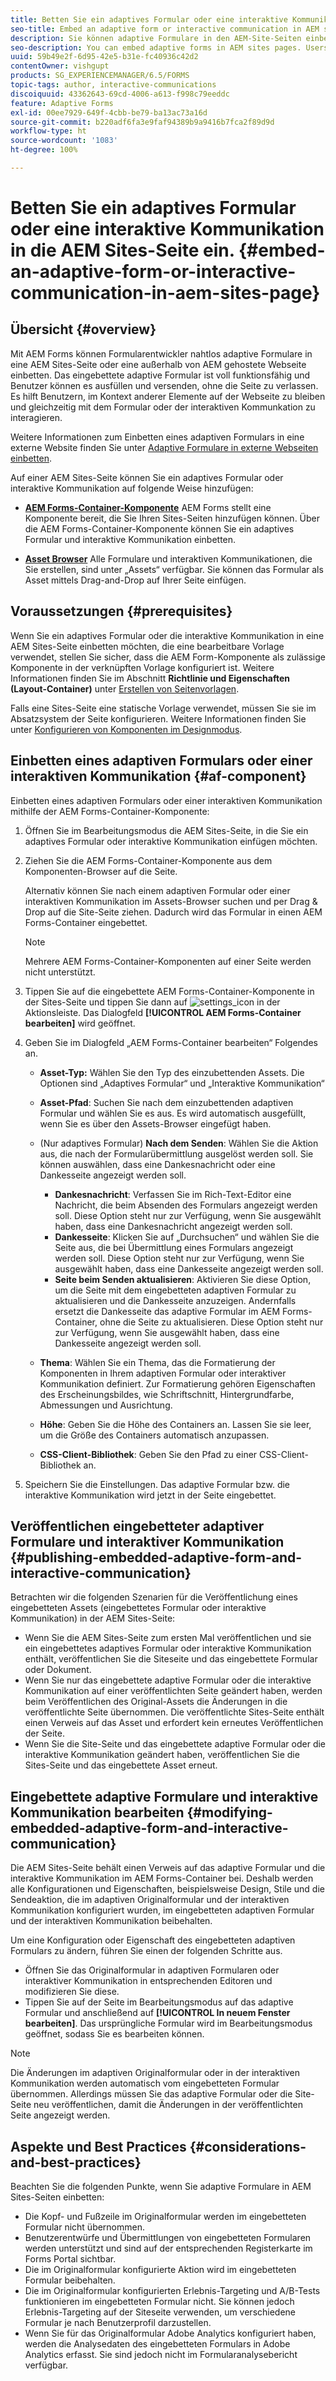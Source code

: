 ```yaml
---
title: Betten Sie ein adaptives Formular oder eine interaktive Kommunikation in die AEM Sites-Seite ein.
seo-title: Embed an adaptive form or interactive communication in AEM sites page
description: Sie können adaptive Formulare in den AEM-Site-Seiten einbetten. Benutzer können Formulare ausfüllen und senden, ohne die Sites-Seiten zu verlassen.
seo-description: You can embed adaptive forms in AEM sites pages. Users can fill and submit forms without leaving the site pages.
uuid: 59b49e2f-6d95-42e5-b31e-fc40936c42d2
contentOwner: vishgupt
products: SG_EXPERIENCEMANAGER/6.5/FORMS
topic-tags: author, interactive-communications
discoiquuid: 43362643-69cd-4006-a613-f998c79eeddc
feature: Adaptive Forms
exl-id: 00ee7929-649f-4cbb-be79-ba13ac73a16d
source-git-commit: b220adf6fa3e9faf94389b9a9416b7fca2f89d9d
workflow-type: ht
source-wordcount: '1083'
ht-degree: 100%

---
```


# Betten Sie ein adaptives Formular oder eine interaktive Kommunikation in die AEM Sites-Seite ein. {#embed-an-adaptive-form-or-interactive-communication-in-aem-sites-page}

## Übersicht {#overview}

Mit AEM Forms können Formularentwickler nahtlos adaptive Formulare in eine AEM Sites-Seite oder eine außerhalb von AEM gehostete Webseite einbetten. Das eingebettete adaptive Formular ist voll funktionsfähig und Benutzer können es ausfüllen und versenden, ohne die Seite zu verlassen. Es hilft Benutzern, im Kontext anderer Elemente auf der Webseite zu bleiben und gleichzeitig mit dem Formular oder der interaktiven Kommunkation zu interagieren.

Weitere Informationen zum Einbetten eines adaptiven Formulars in eine externe Website finden Sie unter [Adaptive Formulare in externe Webseiten einbetten](/help/forms/using/embed-adaptive-form-external-web-page.md).

Auf einer AEM Sites-Seite können Sie ein adaptives Formular oder interaktive Kommunikation auf folgende Weise hinzufügen:

* **[AEM Forms-Container-Komponente](/help/forms/using/embed-adaptive-form-aem-sites.md#af-component)**
AEM Forms stellt eine Komponente bereit, die Sie Ihren Sites-Seiten hinzufügen können. Über die AEM Forms-Container-Komponente können Sie ein adaptives Formular und interaktive Kommunikation einbetten.

* **[Asset Browser](/help/forms/using/embed-adaptive-form-aem-sites.md#asset-browser)** Alle Formulare und interaktiven Kommunikationen, die Sie erstellen, sind unter „Assets“ verfügbar. Sie können das Formular als Asset mittels Drag-and-Drop auf Ihrer Seite einfügen.

## Voraussetzungen {#prerequisites}

Wenn Sie ein adaptives Formular oder die interaktive Kommunikation in eine AEM Sites-Seite einbetten möchten, die eine bearbeitbare Vorlage verwendet, stellen Sie sicher, dass die AEM Form-Komponente als zulässige Komponente in der verknüpften Vorlage konfiguriert ist. Weitere Informationen finden Sie im Abschnitt **Richtlinie und Eigenschaften (Layout-Container)** unter [Erstellen von Seitenvorlagen](/help/sites-authoring/templates.md).

Falls eine Sites-Seite eine statische Vorlage verwendet, müssen Sie sie im Absatzsystem der Seite konfigurieren. Weitere Informationen finden Sie unter [Konfigurieren von Komponenten im Designmodus](/help/sites-authoring/default-components-designmode.md).

## Einbetten eines adaptiven Formulars oder einer interaktiven Kommunikation {#af-component}

Einbetten eines adaptiven Formulars oder einer interaktiven Kommunikation mithilfe der AEM Forms-Container-Komponente:

1. Öffnen Sie im Bearbeitungsmodus die AEM Sites-Seite, in die Sie ein adaptives Formular oder interaktive Kommunikation einfügen möchten.
1. Ziehen Sie die AEM Forms-Container-Komponente aus dem Komponenten-Browser auf die Seite.

   Alternativ können Sie nach einem adaptiven Formular oder einer interaktiven Kommunikation im Assets-Browser suchen und per Drag &amp; Drop auf die Site-Seite ziehen. Dadurch wird das Formular in einen AEM Forms-Container eingebettet.

   >[!NOTE]
   >
   >Mehrere AEM Forms-Container-Komponenten auf einer Seite werden nicht unterstützt.

1. Tippen Sie auf die eingebettete AEM Forms-Container-Komponente in der Sites-Seite und tippen Sie dann auf ![settings_icon](assets/settings_icon.png) in der Aktionsleiste. Das Dialogfeld **[!UICONTROL AEM Forms-Container bearbeiten]** wird geöffnet.
1. Geben Sie im Dialogfeld „AEM Forms-Container bearbeiten“ Folgendes an.

   * **Asset-Typ:** Wählen Sie den Typ des einzubettenden Assets. Die Optionen sind „Adaptives Formular“ und „Interaktive Kommunikation“
   * **Asset-Pfad**: Suchen Sie nach dem einzubettenden adaptiven Formular und wählen Sie es aus. Es wird automatisch ausgefüllt, wenn Sie es über den Assets-Browser eingefügt haben.
   * (Nur adaptives Formular) **Nach dem Senden**: Wählen Sie die Aktion aus, die nach der Formularübermittlung ausgelöst werden soll. Sie können auswählen, dass eine Dankesnachricht oder eine Dankesseite angezeigt werden soll.

      * **Dankesnachricht**: Verfassen Sie im Rich-Text-Editor eine Nachricht, die beim Absenden des Formulars angezeigt werden soll. Diese Option steht nur zur Verfügung, wenn Sie ausgewählt haben, dass eine Dankesnachricht angezeigt werden soll.
      * **Dankesseite**: Klicken Sie auf „Durchsuchen“ und wählen Sie die Seite aus, die bei Übermittlung eines Formulars angezeigt werden soll. Diese Option steht nur zur Verfügung, wenn Sie ausgewählt haben, dass eine Dankesseite angezeigt werden soll.
      * **Seite beim Senden aktualisieren**: Aktivieren Sie diese Option, um die Seite mit dem eingebetteten adaptiven Formular zu aktualisieren und die Dankesseite anzuzeigen. Andernfalls ersetzt die Dankesseite das adaptive Formular im AEM Forms-Container, ohne die Seite zu aktualisieren. Diese Option steht nur zur Verfügung, wenn Sie ausgewählt haben, dass eine Dankesseite angezeigt werden soll.
   * **Thema**: Wählen Sie ein Thema, das die Formatierung der Komponenten in Ihrem adaptiven Formular oder interaktiver Kommunikation definiert. Zur Formatierung gehören Eigenschaften des Erscheinungsbildes, wie Schriftschnitt, Hintergrundfarbe, Abmessungen und Ausrichtung.
   * **Höhe**: Geben Sie die Höhe des Containers an. Lassen Sie sie leer, um die Größe des Containers automatisch anzupassen.
   * **CSS-Client-Bibliothek**: Geben Sie den Pfad zu einer CSS-Client-Bibliothek an.


1. Speichern Sie die Einstellungen. Das adaptive Formular bzw. die interaktive Kommunikation wird jetzt in der Seite eingebettet.

## Veröffentlichen eingebetteter adaptiver Formulare und interaktiver Kommunikation {#publishing-embedded-adaptive-form-and-interactive-communication}

Betrachten wir die folgenden Szenarien für die Veröffentlichung eines eingebetteten Assets (eingebettetes Formular oder interaktive Kommunikation) in der AEM Sites-Seite:

* Wenn Sie die AEM Sites-Seite zum ersten Mal veröffentlichen und sie ein eingebettetes adaptives Formular oder interaktive Kommunikation enthält, veröffentlichen Sie die Siteseite und das eingebettete Formular oder Dokument.
* Wenn Sie nur das eingebettete adaptive Formular oder die interaktive Kommunikation auf einer veröffentlichten Seite geändert haben, werden beim Veröffentlichen des Original-Assets die Änderungen in die veröffentlichte Seite übernommen. Die veröffentlichte Sites-Seite enthält einen Verweis auf das Asset und erfordert kein erneutes Veröffentlichen der Seite.
* Wenn Sie die Site-Seite und das eingebettete adaptive Formular oder die interaktive Kommunikation geändert haben, veröffentlichen Sie die Sites-Seite und das eingebettete Asset erneut.

## Eingebettete adaptive Formulare und interaktive Kommunikation bearbeiten {#modifying-embedded-adaptive-form-and-interactive-communication}

Die AEM Sites-Seite behält einen Verweis auf das adaptive Formular und die interaktive Kommunikation im AEM Forms-Container bei. Deshalb werden alle Konfigurationen und Eigenschaften, beispielsweise Design, Stile und die Sendeaktion, die im adaptiven Originalformular und der interaktiven Kommunikation konfiguriert wurden, im eingebetteten adaptiven Formular und der interaktiven Kommunikation beibehalten.

Um eine Konfiguration oder Eigenschaft des eingebetteten adaptiven Formulars zu ändern, führen Sie einen der folgenden Schritte aus.

* Öffnen Sie das Originalformular in adaptiven Formularen oder interaktiver Kommunikation in entsprechenden Editoren und modifizieren Sie diese.
* Tippen Sie auf der Seite im Bearbeitungsmodus auf das adaptive Formular und anschließend auf **[!UICONTROL In neuem Fenster bearbeiten]**. Das ursprüngliche Formular wird im Bearbeitungsmodus geöffnet, sodass Sie es bearbeiten können.

>[!NOTE]
>
>Die Änderungen im adaptiven Originalformular oder in der interaktiven Kommunikation werden automatisch vom eingebetteten Formular übernommen. Allerdings müssen Sie das adaptive Formular oder die Site-Seite neu veröffentlichen, damit die Änderungen in der veröffentlichten Seite angezeigt werden.

## Aspekte und Best Practices {#considerations-and-best-practices}

Beachten Sie die folgenden Punkte, wenn Sie adaptive Formulare in AEM Sites-Seiten einbetten:

* Die Kopf- und Fußzeile im Originalformular werden im eingebetteten Formular nicht übernommen.
* Benutzerentwürfe und Übermittlungen von eingebetteten Formularen werden unterstützt und sind auf der entsprechenden Registerkarte im Forms Portal sichtbar.
* Die im Originalformular konfigurierte Aktion wird im eingebetteten Formular beibehalten.
* Die im Originalformular konfigurierten Erlebnis-Targeting und A/B-Tests funktionieren im eingebetteten Formular nicht. Sie können jedoch Erlebnis-Targeting auf der Siteseite verwenden, um verschiedene Formular je nach Benutzerprofil darzustellen.
* Wenn Sie für das Originalformular Adobe Analytics konfiguriert haben, werden die Analysedaten des eingebetteten Formulars in Adobe Analytics erfasst. Sie sind jedoch nicht im Formularanalysebericht verfügbar.
